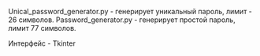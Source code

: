 Unical_password_generator.py - генерирует уникальный пароль, лимит - 26 символов.
Password_generator.py - генерирует простой пароль, лимит 77 символов.

Интерфейс - Tkinter
